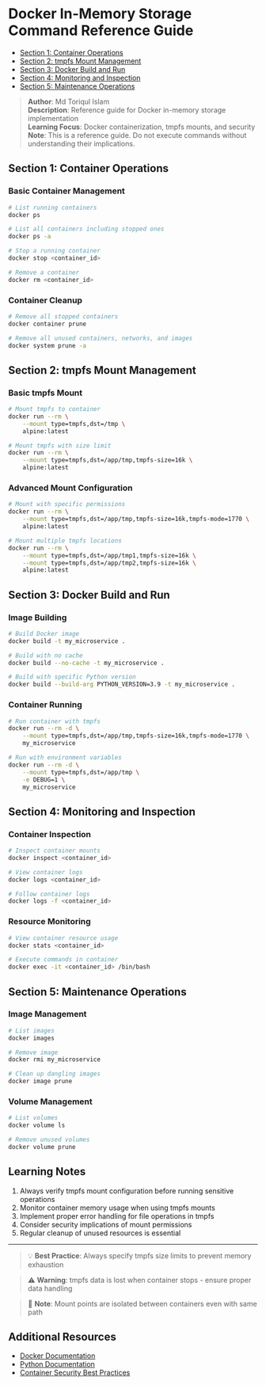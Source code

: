 # Docker In-Memory Storage Command Reference Guide

- [Section 1: Container Operations](#section-1-container-operations)
- [Section 2: tmpfs Mount Management](#section-2-tmpfs-mount-management)
- [Section 3: Docker Build and Run](#section-3-docker-build-and-run)
- [Section 4: Monitoring and Inspection](#section-4-monitoring-and-inspection)
- [Section 5: Maintenance Operations](#section-5-maintenance-operations)

> **Author**: Md Toriqul Islam  
> **Description**: Reference guide for Docker in-memory storage implementation  
> **Learning Focus**: Docker containerization, tmpfs mounts, and security  
> **Note**: This is a reference guide. Do not execute commands without understanding their implications.

## Section 1: Container Operations

### Basic Container Management
```bash
# List running containers
docker ps

# List all containers including stopped ones
docker ps -a

# Stop a running container
docker stop <container_id>

# Remove a container
docker rm <container_id>
```

### Container Cleanup
```bash
# Remove all stopped containers
docker container prune

# Remove all unused containers, networks, and images
docker system prune -a
```

## Section 2: tmpfs Mount Management

### Basic tmpfs Mount
```bash
# Mount tmpfs to container
docker run --rm \
    --mount type=tmpfs,dst=/tmp \
    alpine:latest

# Mount tmpfs with size limit
docker run --rm \
    --mount type=tmpfs,dst=/app/tmp,tmpfs-size=16k \
    alpine:latest
```

### Advanced Mount Configuration
```bash
# Mount with specific permissions
docker run --rm \
    --mount type=tmpfs,dst=/app/tmp,tmpfs-size=16k,tmpfs-mode=1770 \
    alpine:latest

# Mount multiple tmpfs locations
docker run --rm \
    --mount type=tmpfs,dst=/app/tmp1,tmpfs-size=16k \
    --mount type=tmpfs,dst=/app/tmp2,tmpfs-size=16k \
    alpine:latest
```

## Section 3: Docker Build and Run

### Image Building
```bash
# Build Docker image
docker build -t my_microservice .

# Build with no cache
docker build --no-cache -t my_microservice .

# Build with specific Python version
docker build --build-arg PYTHON_VERSION=3.9 -t my_microservice .
```

### Container Running
```bash
# Run container with tmpfs
docker run --rm -d \
    --mount type=tmpfs,dst=/app/tmp,tmpfs-size=16k,tmpfs-mode=1770 \
    my_microservice

# Run with environment variables
docker run --rm -d \
    --mount type=tmpfs,dst=/app/tmp \
    -e DEBUG=1 \
    my_microservice
```

## Section 4: Monitoring and Inspection

### Container Inspection
```bash
# Inspect container mounts
docker inspect <container_id>

# View container logs
docker logs <container_id>

# Follow container logs
docker logs -f <container_id>
```

### Resource Monitoring
```bash
# View container resource usage
docker stats <container_id>

# Execute commands in container
docker exec -it <container_id> /bin/bash
```

## Section 5: Maintenance Operations

### Image Management
```bash
# List images
docker images

# Remove image
docker rmi my_microservice

# Clean up dangling images
docker image prune
```

### Volume Management
```bash
# List volumes
docker volume ls

# Remove unused volumes
docker volume prune
```

## Learning Notes

1. Always verify tmpfs mount configuration before running sensitive operations
2. Monitor container memory usage when using tmpfs mounts
3. Implement proper error handling for file operations in tmpfs
4. Consider security implications of mount permissions
5. Regular cleanup of unused resources is essential

---

> 💡 **Best Practice**: Always specify tmpfs size limits to prevent memory exhaustion

> ⚠️ **Warning**: tmpfs data is lost when container stops - ensure proper data handling

> 📝 **Note**: Mount points are isolated between containers even with same path

## Additional Resources

- [Docker Documentation](https://docs.docker.com/)
- [Python Documentation](https://docs.python.org/)
- [Container Security Best Practices](https://docs.docker.com/develop/security-best-practices/)